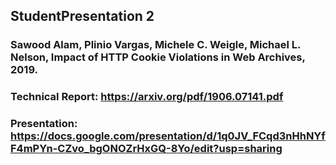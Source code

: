 ## StudentPresentation 2

### Sawood Alam, Plinio Vargas, Michele C. Weigle, Michael L. Nelson, Impact of HTTP Cookie Violations in Web Archives, 2019.
### Technical Report: https://arxiv.org/pdf/1906.07141.pdf
### Presentation: https://docs.google.com/presentation/d/1q0JV_FCqd3nHhNYfF4mPYn-CZvo_bgONOZrHxGQ-8Yo/edit?usp=sharing
